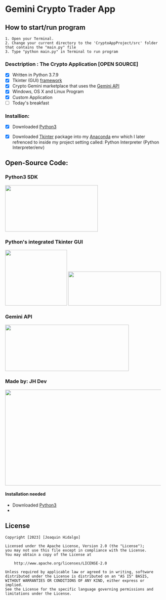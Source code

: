 # Gemini Crypto Trader App

## How to start/run program
    1. Open your Terminal.
    2. Change your current directory to the 'CryptoAppProject/src' folder that contains the "main.py" file
    3. Type "python main.py" in Terminal to run program
    
### Desctription : The Crypto Application [OPEN SOURCE]
- [x] Written in Python 3.7.9 
- [x] Tkinter (GUI) [framework](http://tkdocs.com/tutorial/install.html)
- [x] Crypto Gemini marketplace that uses the [Gemini API](https://docs.gemini.com/)
- [x] Windows, OS X and Linux Program
- [x] Custom Application
- [ ] Today's breakfast

### Installion:
- [x] Downloaded [Python3](https://www.python.org/downloads/release/python-379/)
- [x] Downloaded [Tkinter](https://docs.python.org/3/library/tk.html) package into my [Anaconda](https://www.anaconda.com/download) env which I later refrenced to inside my project setting called: Python Interpreter (Python Interpreter/env)


## Open-Source Code: 
### Python3 SDK
<img src="https://github.com/jhidalgo-utep/GeminiCryptoTrader/assets/84790891/e2b8fc2d-d398-4291-96f1-05521fcf1120" style=" width:300px ; height:150px">

### Python's integrated Tkinter GUI
<p float="left">
    <img src="https://github.com/jhidalgo-utep/GeminiCryptoTrader/assets/84790891/ded6633d-01ab-4913-812b-e8a87f8a2cb7" style=" width:200px ; height:180px">
    <img src="https://github.com/jhidalgo-utep/GeminiCryptoTrader/assets/84790891/922c184e-8017-4ad9-9cb1-81c2375d8c54" style=" width:300px ; height:110px">  
</p>


### Gemini API
<img src="https://github.com/jhidalgo-utep/GeminiCryptoTrader/assets/84790891/3be09dc2-6f74-45bc-b163-b93f179ad909" style=" width:400px ; height:150px">

### Made by: JH Dev
<img src="https://github.com/jhidalgo-utep/GeminiCryptoTrader/assets/84790891/14c19a92-cf47-44ee-92e8-2f7a2bbd7b64" style=" width:900px ; height:310px">

#### Installation needed
+ Downloaded [Python3](https://www.python.org/downloads/)
+ 



## License
    Copyright [2023] [Joaquin Hidalgo]

    Licensed under the Apache License, Version 2.0 (the "License");
    you may not use this file except in compliance with the License.
    You may obtain a copy of the License at

        http://www.apache.org/licenses/LICENSE-2.0

    Unless required by applicable law or agreed to in writing, software
    distributed under the License is distributed on an "AS IS" BASIS,
    WITHOUT WARRANTIES OR CONDITIONS OF ANY KIND, either express or implied.
    See the License for the specific language governing permissions and
    limitations under the License.
